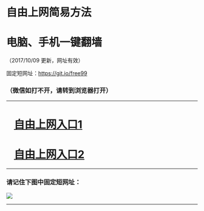 ﻿# 自由上网简易方法

# 电脑、手机一键翻墙

（2017/10/09 更新，网址有效）

固定短网址：https://git.io/free99

### （微信如打不开，请转到浏览器打开）


***





# &nbsp;&nbsp; <a href="http://ft1615313285.fwq-tz-1001.info/fwqtz01.html?t=10090015996 " target="_blank">自由上网入口1</a>
# &nbsp;&nbsp; <a href="http://ft2111232657.fwq-tz-1002.info/fwqtz02.html?t=100900117493 " target="_blank">自由上网入口2</a>
***

### 请记住下图中固定短网址：

<img src="https://s3-us-west-2.amazonaws.com/fwq-1001/yjfq-20170905okok.png" /> 


***

